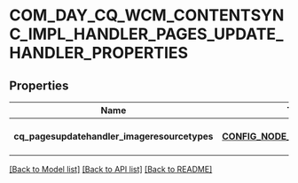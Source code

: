 # COM_DAY_CQ_WCM_CONTENTSYNC_IMPL_HANDLER_PAGES_UPDATE_HANDLER_PROPERTIES

## Properties
Name | Type | Description | Notes
------------ | ------------- | ------------- | -------------
**cq_pagesupdatehandler_imageresourcetypes** | [**CONFIG_NODE_PROPERTY_ARRAY**](configNodePropertyArray.md) |  | [optional] [default to null]

[[Back to Model list]](../README.md#documentation-for-models) [[Back to API list]](../README.md#documentation-for-api-endpoints) [[Back to README]](../README.md)


